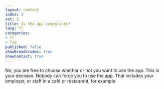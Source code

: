 ```yaml
---
layout: content
index: 3
set: 2
title: Is the app compulsory?
lang: fr
categories:
- fr
- faq
published: false
showBreadCrumbs: true
showContact: true
---
```


No, you are free to choose whether or not you want to use the app. This is your decision. Nobody can force you to use the app. That includes your employer, or staff in a café or restaurant, for example.
